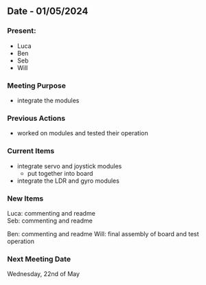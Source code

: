 ## Date - 01/05/2024

### Present: 
- Luca
- Ben
- Seb
- Will

### Meeting Purpose
- integrate the modules 

### Previous Actions 
- worked on modules and tested their operation 

### Current Items
- integrate servo and joystick modules
    - put together into board 
- integrate the LDR and gyro modules 

### New Items
Luca: commenting and readme  
Seb: commenting and readme

Ben: commenting and readme 
Will: final assembly of board and test operation   

### Next Meeting Date 
Wednesday, 22nd of May 

